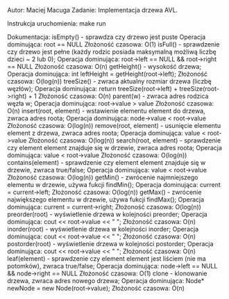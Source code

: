 Autor: Maciej Macuga
Zadanie:
    Implementacja drzewa AVL.

Instrukcja uruchomienia: 
    make run

Dokumentacja:
    isEmpty() - sprawdza czy drzewo jest puste
        Operacja dominująca: root == NULL
        Złożoność czasowa: O(1)
    isFull() - sprawdzenie czy drzewo jest pełne (każdy rodzic posiada maksymalną możliwą liczbę dzieci ~ 2 lub 0);
        Operacja dominująca: root->left == NULL && root->right == NULL
        Złożoność czasowa: O(n)
    getHeight() - wysokość drzewa;
        Operacja dominująca: int leftHeight = getHeight(root->left);
        Złożoność czasowa: O(log(n))
    treeSize() - zwraca aktualny rozmiar drzewa (liczbę węzłów);
        Operacja dominująca: return treeSize(root->left) + treeSize(root->right) + 1
        Złożoność czasowa: O(n)
    parent(w) - zwraca adres rodzica węzła w;
        Operacja dominująca: root->value > value
        Złożoność czasowa: O(n)
    insert(root, element) - wstawienie elementu element do drzewa, zwraca adres roota;
        Operacja dominująca: node->value < root->value
        Złożoność czasowa: O(log(n))
    remove(root, element) - usunięcie elementu element z drzewa, zwraca adres roota;
        Operacja dominująca: value < root->value
        Złożoność czasowa: O(log(n))
    search(root, element) - sprawdzenie czy element element znajduje się w drzewie, zwraca adres roota;
        Operacja dominująca: value < root->value
        Złożoność czasowa: O(log(n))
    contains(element) - sprawdzenie czy element element znajduje się w drzewie, zwraca true/false;
        Operacja dominująca: value < root->value
        Złożoność czasowa: O(log(n))
    getMin() - zwrócenie najmniejszego elementu w drzewie, używa fukcji findMin();
        Operacja dominująca: current = current->left;
        Złożoność czasowa: O(log(n))
    getMax() - zwrócenie największego elementu w drzewie, używa fukcji findMax();
        Operacja dominująca: current = current->right;
        Złożoność czasowa: O(log(n))
    preorder(root) - wyświetlenie drzewa w kolejności preorder;
        Operacja dominująca: cout << root->value << " ";
        Złożoność czasowa: O(n)
    inorder(root) - wyświetlenie drzewa w kolejności inorder;
        Operacja dominująca: cout << root->value << " ";
        Złożoność czasowa: O(n)
    postorder(root) - wyświetlenie drzewa w kolejności postorder;
        Operacja dominująca: cout << root->value << " ";
        Złożoność czasowa: O(n)
    leaf(element) - sprawdzenie czy element element jest liściem (nie ma potomków), zwraca true/false;
        Operacja dominująca: node->left == NULL && node->right == NULL
        Złożoność czasowa: O(1)
    clone - klonowanie drzewa, zwraca adres nowego drzewa;
        Operacja dominująca:  Node* newNode = new Node(root->value);
        Złożoność czasowa: O(n)